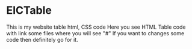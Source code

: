 # EICTable
This is my website table html, CSS code
Here you see HTML Table code with link some files where you will see "#"
If you want to changes some code then definitely go for it.
